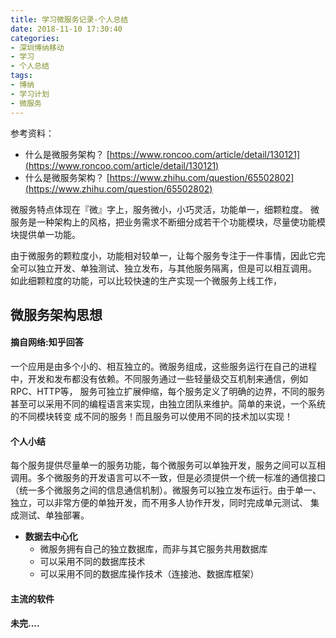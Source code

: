 ```yaml
---
title: 学习微服务记录-个人总结
date: 2018-11-10 17:30:40
categories:
- 深圳博纳移动
- 学习
- 个人总结
tags: 
- 博纳
- 学习计划
- 微服务
---
```


参考资料：
- 什么是微服务架构？ [https://www.roncoo.com/article/detail/130121](https://www.roncoo.com/article/detail/130121)
- 什么是微服务架构？ [https://www.zhihu.com/question/65502802](https://www.zhihu.com/question/65502802)

微服务特点体现在『微』字上，服务微小，小巧灵活，功能单一，细颗粒度。
微服务是一种架构上的风格，把业务需求不断细分成若干个功能模块，尽量使功能模块提供单一功能。

由于微服务的颗粒度小，功能相对较单一，让每个服务专注于一件事情，因此它完全可以独立开发、单独测试、独立发布，与其他服务隔离，但是可以相互调用。
如此细颗粒度的功能，可以比较快速的生产实现一个微服务上线工作，

## 微服务架构思想
#### 摘自网络:知乎回答
一个应用是由多个小的、相互独立的。微服务组成，这些服务运行在自己的进程中，开发和发布都没有依赖。不同服务通过一些轻量级交互机制来通信，例如RPC、HTTP等，
服务可独立扩展伸缩，每个服务定义了明确的边界，不同的服务甚至可以采用不同的编程语言来实现，由独立团队来维护。简单的来说，一个系统的不同模块转变
成不同的服务！而且服务可以使用不同的技术加以实现！
#### 个人小结
每个服务提供尽量单一的服务功能，每个微服务可以单独开发，服务之间可以互相调用。多个微服务的开发语言可以不一致，但是必须提供一个统一标准的通信接口
（统一多个微服务之间的信息通信机制）。微服务可以独立发布运行。由于单一、独立，可以非常方便的单独开发，而不用多人协作开发，同时完成单元测试、
集成测试、单独部署。
- **数据去中心化**
  - 微服务拥有自己的独立数据库，而非与其它服务共用数据库
  - 可以采用不同的数据库技术
  - 可以采用不同的数据库操作技术（连接池、数据库框架）

#### 主流的软件



#### 未完....
